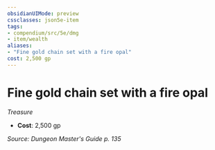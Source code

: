 ```yaml
---
obsidianUIMode: preview
cssclasses: json5e-item
tags:
- compendium/src/5e/dmg
- item/wealth
aliases: 
- "Fine gold chain set with a fire opal"
cost: 2,500 gp
---
```

# Fine gold chain set with a fire opal
*Treasure*  

- **Cost**: 2,500 gp

*Source: Dungeon Master's Guide p. 135*